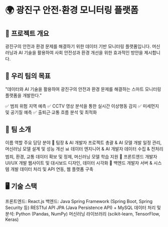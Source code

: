 # 🌍 광진구 안전·환경 모니터링 플랫폼
## 📌 프로젝트 개요
광진구의 안전과 환경 문제를 해결하기 위한 데이터 기반 모니터링 플랫폼입니다. 머신러닝과 AI 기술을 활용하여 사회 안전성과 환경 개선을 위한 효과적인 방안을 제시합니다.

## 🎯 우리 팀의 목표
"데이터와 AI 기술을 활용하여 광진구의 안전과 환경 문제를 해결하는 스마트 모니터링 플랫폼을 개발한다."

✅ 범죄 위험 지역 예측
✅ CCTV 영상 분석을 통한 실시간 이상행동 감지
✅ 미세먼지 및 공기질 예측
✅ 출퇴근·교통 흐름 분석 및 최적화

## 🚀 팀 소개
이름	역할	주요 담당 분야
🏅 팀장 & AI 개발자	프로젝트 총괄 & AI 모델 개발	일정 관리, 머신러닝 모델 설계 및 성능 개선
📊 데이터 엔지니어 & AI 개발자	데이터 수집 & 전처리	범죄, 환경, 교통 데이터 확보 및 정제, 머신러닝 모델 학습 지원
🎨 프론트엔드 개발자	UI/UX 개발	웹사이트 및 대시보드 디자인, 데이터 시각화
🔧 백엔드 개발자	서버 & 시스템 개발	데이터 처리 및 API 연동, 웹 플랫폼 구축

## 🖥️ 기술 스택
프론트엔드:
React.js
백엔드:
Java Spring Framework (Spring Boot, Spring Security 등)
RESTful API
JPA (Java Persistence API) + MySQL
데이터 처리 및 분석:
Python (Pandas, NumPy)
머신러닝 라이브러리 (scikit-learn, TensorFlow, Keras)
